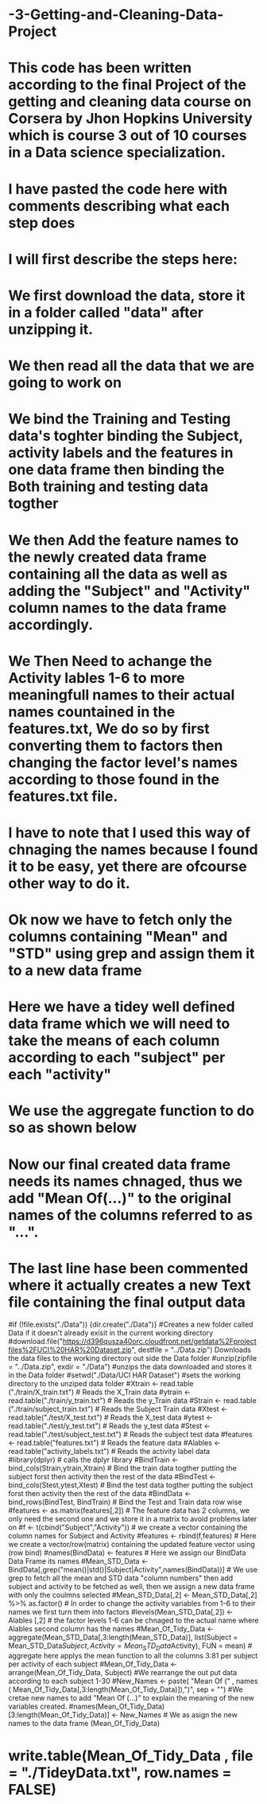 # -3-Getting-and-Cleaning-Data-Project
# This code has been written according to the final Project of the getting and cleaning data course on Corsera by Jhon Hopkins University which is course 3 out of 10 courses in a Data science specialization.
# I have pasted the code here with comments describing what each step does 
# I will first describe the steps here: 
# We first download the data, store it in a folder called "data" after unzipping it. 
# We then read all the data that we are going to work on
# We bind the Training and Testing data's toghter binding the Subject, activity labels and the features in one data frame then binding the Both training and testing data togther
# We then Add the feature names to the newly created data frame containing all the data as well as adding the "Subject" and "Activity" column names to the data frame accordingly. 
# We Then Need to achange the Activity lables 1-6 to more meaningfull names to their actual names countained in the features.txt, We do so by first converting them to factors then changing the factor level's names according to those found in the features.txt file. 
# I have to note that I used this way of chnaging the names because I found it to be easy, yet there are ofcourse other way to do it. 
# Ok now we have to fetch only the columns containing "Mean" and "STD" using grep and assign them it to a new data frame 
# Here we have a tidey well defined data frame which we will need to take the means of each column according to each "subject" per each "activity" 
# We use the aggregate function to do so as shown below
# Now our final created data frame needs its names chnaged, thus we add "Mean Of(...)" to the original names of the columns referred to as "...". 
# The last line hase been commented where it actually creates a new Text file containing the final output data

#if (!file.exists("./Data")) {dir.create("./Data")} #Creates a new folder called Data if it doesn't already exisit in the current working directory 
#download.file("https://d396qusza40orc.cloudfront.net/getdata%2Fprojectfiles%2FUCI%20HAR%20Dataset.zip", destfile = "../Data.zip") Downloads the data files to the working directory out side the Data folder
#unzip(zipfile = "../Data.zip", exdir = "./Data") #unzips the data downloaded and stores it in the Data folder 
#setwd("./Data/UCI HAR Dataset") #sets the working directory to the unziped data folder 
#Xtrain <- read.table ("./train/X_train.txt") # Reads the X_Train data
#ytrain <- read.table("./train/y_train.txt") # Reads the y_Train data
#Strain <- read.table ("./train/subject_train.txt") # Reads the Subject Train data
#Xtest <- read.table("./test/X_test.txt") # Reads the X_test data 
#ytest <- read.table("./test/y_test.txt") # Reads the y_test data 
#Stest <- read.table("./test/subject_test.txt") # Reads the subject test data 
#features <- read.table("features.txt") # Reads the feature data
#Alables <- read.table("activity_labels.txt") # Reads the activity label data
#library(dplyr) # calls the dplyr library 
#BindTrain <- bind_cols(Strain,ytrain,Xtrain) # Bind the train data togther putting the subject forst then activity then the rest of the data
#BindTest <- bind_cols(Stest,ytest,Xtest) # Bind the test data togther putting the subject forst then activity then the rest of the data
#BindData <- bind_rows(BindTest, BindTrain) # Bind the Test and Train data row wise
#features <- as.matrix(features[,2]) # The feature data has 2 columns, we only need the second one and we store it in a matrix to avoid problems later on
#f <- t(cbind("Subject","Activity")) # we create a vector containing the column names for Subject and Activity 
#features <- rbind(f,features) # Here we create a vector/row(matrix) containing the updated feature vector using (row bind) 
#names(BindData) <- features   # Here we assign our BindData Data Frame its names 
#Mean_STD_Data <-  BindData[,grep("mean()|std()|Subject|Activity",names(BindData))] # We use grep to fetch all the mean and STD data "column numbers" then add subject and activity to be fetched as well, then we assign a new data frame with only the coulmns selected
#Mean_STD_Data[,2] <-  Mean_STD_Data[,2] %>% as.factor() # In order to change the activity variables from 1-6 to their names we first turn them into factors
#levels(Mean_STD_Data[,2]) <- Alables [,2] # the factor levels 1-6 can be chnaged to the actual name where Alables second column has the names
#Mean_Of_Tidy_Data <- aggregate(Mean_STD_Data[,3:length(Mean_STD_Data)], list(Subject = Mean_STD_Data$Subject, Activity = Mean_STD_Data$Activity), FUN = mean) # aggregate here applys the mean function to all the columns 3:81 per subject per activity of each subject
#Mean_Of_Tidy_Data <- arrange(Mean_Of_Tidy_Data, Subject) #We rearrange the out put data according to each subject 1-30
#New_Names <-  paste( "Mean Of (" , names ( Mean_Of_Tidy_Data[,3:length(Mean_Of_Tidy_Data)]),")", sep = "") #We cretae new names to add "Mean Of (...)" to explain the meaning of the new variables created.
#names(Mean_Of_Tidy_Data)[3:length(Mean_Of_Tidy_Data)] <- New_Names # We as asign the new names to the data frame (Mean_Of_Tidy_Data)
# write.table(Mean_Of_Tidy_Data , file = "./TideyData.txt", row.names = FALSE) 

